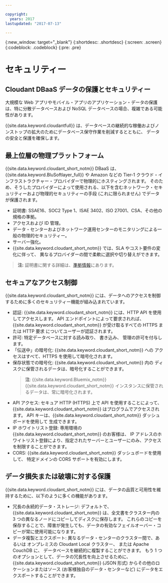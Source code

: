 ```yaml
---

copyright:
  years: 2017
lastupdated: "2017-07-13"

---
```


{:new_window: target="_blank"}
{:shortdesc: .shortdesc}
{:screen: .screen}
{:codeblock: .codeblock}
{:pre: .pre}

<!-- Acrolinx: 2017-04-28 -->

# セキュリティー

## Cloudant DBaaS データの保護とセキュリティー

大規模な Web アプリやモバイル・アプリのアプリケーション・データの保護は、特に分散データベースおよび NoSQL データベースの場合、複雑である可能性があります。

{{site.data.keyword.cloudantfull}} は、データベースの継続的な稼働およびノンストップの拡大のためにデータベース保守作業を削減するとともに、
データの安全と保護を確保します。

## 最上位層の物理プラットフォーム

{{site.data.keyword.cloudant_short_notm}} DBaaS は、{{site.data.keyword.BluSoftlayer_full}} や Amazon などの
Tier-1 クラウド・インフラストラクチャー・プロバイダーで物理的にホスティングされます。
そのため、そうしたプロバイダーによって使用される、以下を含むネットワーク・セキュリティーおよび物理的セキュリティーの手段 (これに限られません) でデータが保護されます。


- 証明書: SSAE16、SOC2 Type 1、ISAE 3402、ISO 27001、CSA、その他の規格の準拠。
- アクセスおよび ID 管理。
- データ・センターおよびネットワーク運用センターのモニタリングによる一般の物理的セキュリティー。
- サーバー強化。
- {{site.data.keyword.cloudant_short_notm}} では、SLA やコスト要件の変化に伴って、
異なるプロバイダーの間で柔軟に選択や切り替えができます。

> **注:** 証明書に関する詳細は、[準拠情報](compliance.html)にあります。

## セキュアなアクセス制御

{{site.data.keyword.cloudant_short_notm}} には、データへのアクセスを制御するために多くのセキュリティー機能が組み込まれています。

- 認証: {{site.data.keyword.cloudant_short_notm}} には、HTTP API を使用してアクセスします。
  API エンドポイントによって要求されれば、
  {{site.data.keyword.cloudant_short_notm}} が受け取るすべての HTTPS または HTTP 要求
  についてユーザーが認証されます。
- 許可: 特定データベースに対する読み取り、
  書き込み、
  管理の許可を付与します。
- 「伝送中」の暗号化: {{site.data.keyword.cloudant_short_notm}} への
  アクセスはすべて、HTTPS を使用して暗号化されます。
- 保存状態での暗号化: {{site.data.keyword.cloudant_short_notm}} 内の
  ディスクに保管されるデータは、暗号化することができます。
  > **注**: {{site.data.keyword.Bluemix_notm}} {{site.data.keyword.cloudant_short_notm}} インスタンスに保管されるデータは、常に暗号化されます。
- API アクセス: セキュア HTTP (HTTPS) 上で API を使用することによって、
  {{site.data.keyword.cloudant_short_notm}} はプログラムでアクセスされます。
  API キーは、{{site.data.keyword.cloudant_short_notm}} ダッシュボードを使用して
 生成できます。
- IP ホワイトリスト登録: 専用環境の {{site.data.keyword.cloudant_short_notm}} のお客様は、
  IP アドレスのホワイトリスト登録により、指定されたサーバーとユーザーにのみ、アクセスを制限することができます。
- CORS: {{site.data.keyword.cloudant_short_notm}} ダッシュボードを使用して、
  特定ドメインの CORS サポートを有効にします。

## データ損失または破壊に対する保護

{{site.data.keyword.cloudant_short_notm}} には、データの品質と可用性を維持するために、以下のように多くの機能があります。

- 冗長の永続的データ・ストレージ: デフォルトで、
  {{site.data.keyword.cloudant_short_notm}} は、全文書をクラスター内の 3 つの異なるノードにコピーしてディスクに保存します。
  これらのコピーを保存することで、障害が発生しても、データの有効なフェイルオーバー・コピーが常に使用可能になります。
- データ複製とエクスポート: 異なるデータ・センターのクラスター間で、あるいは
  オンプレミスの Cloudant Local クラスター、
  または Apache CouchDB に、
  データベースを継続的に複製することができます。
  もう 1 つのオプションとして、データの冗長性を向上させるために、
  {{site.data.keyword.cloudant_short_notm}} (JSON 形式)
  からその他のロケーションまたはソース (お客様独自のデータ・センターなど)
  にデータをエクスポートすることができます。
